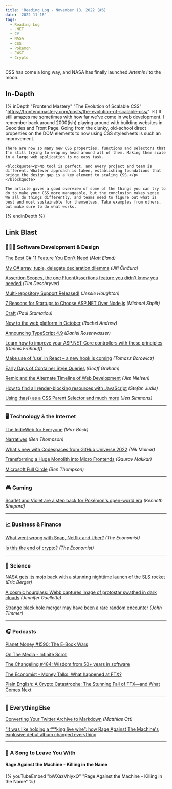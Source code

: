 ```yaml
---
title: 'Reading Log - November 18, 2022 (#6)'
date: '2022-11-18'
tags:
  - Reading Log
  - .NET
  - C#
  - NASA
  - CSS
  - Pokemon
  - JWST
  - Crypto
---
```


CSS has come a long way, and NASA has finally launched *Artemis I* to the moon.
<!-- excerpt -->

<h2 class="old">In-Depth</h2>

{% inDepth "Frontend Mastery" "The Evolution of Scalable CSS" "https://frontendmastery.com/posts/the-evolution-of-scalable-css/" %}
    It still amazes me sometimes with how far we've come in web development. I remember back around 2000(ish) playing around with building websites in Geocities and Front Page. Going from the clunky, old-school direct properties on the DOM elements to now using CSS stylesheets is such an improvement.

    There are now so many new CSS properties, functions and selectors that I'm still trying to wrap my head around all of them. Making them scale in a large web application is no easy task.

    <blockquote><p>No tool is perfect, and every project and team is different. Whatever approach is taken, establishing foundations that bridge the design gap is a key element to scaling CSS.</p></blockquote>

    The article gives a good overview of some of the things you can try to do to make your CSS more manageable, but the conclusion makes sense. We all do things differently, and teams need to figure out what is best and most sustainable for themselves. Take examples from others, but make sure to do what works.
{% endinDepth %}

<h2 class="old">Link Blast</h2>

### 👨🏼‍💻 Software Development & Design

[The Best C# 11 Feature You Don't Need](https://newdevsguide.com/2022/11/13/the-best-csharp-11-feature/) *(Matt Eland)*

[My C# array, tuple, delegate declaration dilemma](https://www.tabsoverspaces.com/233907-my-csharp-array-tuple-delegate-declaration-dilemma) *(Jiří Činčura)*

[Assertion Scopes, the one FluentAssertions feature you didn't know you needed](https://timdeschryver.dev/blog/assertion-scopes-the-one-fluentassertions-feature-you-didnt-know-you-needed) *(Tim Deschryver)*

[Multi-repository Support Released!](https://devblogs.microsoft.com/visualstudio/multi-repository-support-released/) *(Jessie Houghton)*

[7 Reasons for Startups to Choose ASP.NET Over Node.js](https://michaelscodingspot.com/asp-net-over-node-js/) *(Michael Shpilt)*

[Craft](https://paulstamatiou.com/craft/) *(Paul Stamatiou)*

[New to the web platform in October](https://web.dev/web-platform-10-2022/) *(Rachel Andrew)*

[Announcing TypeScript 4.9](https://devblogs.microsoft.com/typescript/announcing-typescript-4-9/) *(Daniel Rosenwasser)*

[Learn how to improve your ASP.NET Core controllers with these principles](https://dateo-software.de/blog/improve-your-asp-net-core-controllers) *(Dennis Frühauff)*

[Make use of 'use' in React – a new hook is coming](https://vived.io/new-hook-is-coming-to-react-frontend-weekly-vol-109/) *(Tomasz Borowicz)*

[Early Days of Container Style Queries](https://css-tricks.com/early-days-of-container-style-queries) *(Geoff Graham)*

[Remix and the Alternate Timeline of Web Development](https://blog.jim-nielsen.com/2022/remix-alternate-timeline-of-web-dev/) *(Jim Nielsen)*

[How to find all render-blocking resources with JavaScript](https://www.stefanjudis.com/blog/how-to-find-all-render-blocking-resources-with-javascript/) *(Stefan Judis)*

[Using :has() as a CSS Parent Selector and much more](https://webkit.org/blog/13096/css-has-pseudo-class/) *(Jen Simmons)*

---

### 🖥 Technology & the Internet

[The IndieWeb for Everyone](https://mxb.dev/blog/the-indieweb-for-everyone/) *(Max Böck)*

[Narratives](https://stratechery.com/2022/narratives/) *(Ben Thompson)*

[What's new with Codespaces from GitHub Universe 2022](https://github.blog/2022-11-10-whats-new-with-codespaces-from-github-universe-2022/) *(Nik Molnar)*

[Transforming a Huge Monolith into Micro Frontends](https://blog.developer.adobe.com/transforming-a-huge-monolith-to-micro-frontends-5fdd4179c44f) *(Gaurav Makkar)*

[Microsoft Full Circle](https://stratechery.com/2022/microsoft-full-circle/) *(Ben Thompson)*

---

### 🎮 Gaming

[Scarlet and Violet are a step back for Pokémon's open-world era](https://www.polygon.com/reviews/23462736/pokemon-scarlet-and-violet-review-release-date-nintendo-switch) *(Kenneth Shepard)*

---

### 📈 Business & Finance

[What went wrong with Snap, Netflix and Uber?](https://www.economist.com/business/2022/10/31/what-went-wrong-with-snap-netflix-and-uber) *(The Economist)*

[Is this the end of crypto?](https://www.economist.com/leaders/2022/11/17/is-this-the-end-of-crypto) *(The Economist)*

---

### 🔬 Science

[NASA gets its mojo back with a stunning nighttime launch of the SLS rocket](https://arstechnica.com/science/2022/11/nasa-gets-its-mojo-back-with-a-stunning-nighttime-launch-of-the-sls-rocket/) *(Eric Berger)*

[A cosmic hourglass: Webb captures image of protostar swathed in dark clouds](https://arstechnica.com/science/2022/11/a-cosmic-hourglass-webb-captures-image-of-protostar-swathed-in-dark-clouds/) *(Jennifer Ouellette)*

[Strange black hole merger may have been a rare random encounter](https://arstechnica.com/science/2022/11/strange-black-hole-merger-may-have-been-a-rare-random-encounter/) *(John Timmer)*

---

### 🎧 Podcasts

[Planet Money #1590: The E-Book Wars](https://www.npr.org/2022/11/09/1135639385/libraries-publishers-ebooks-e-books-macmillan-protest-amazon-bezos)

[On The Media - Infinite Scroll](https://www.wnycstudios.org/podcasts/otm/episodes/on-the-media-infinite-scroll)

[The Changeling #484: Wisdom from 50+ years in software](https://changelog.com/podcast/484)

[The Economist - Money Talks: What happened at FTX?](https://www.economist.com/cryptopod)

[Plain English: A Crypto Catastrophe: The Stunning Fall of FTX—and What Comes Next](https://www.theringer.com/2022/11/15/23461279/crypto-crash-ftx-sam-bankman-fried)

---

### 🎒 Everything Else

[Converting Your Twitter Archive to Markdown](https://matthiasott.com/notes/converting-your-twitter-archive-to-markdown) *(Matthias Ott)*

[“It was like holding a f\*\*king live wire”: how Rage Against The Machine's explosive debut album changed everything](https://www.loudersound.com/features/rage-against-the-machine-debut-album-story)

---

### 🎵 A Song to Leave You With

#### Rage Against the Machine - Killing in the Name

{% youTubeEmbed "bWXazVhlyxQ" "Rage Against the Machine - Killing in the Name" %}